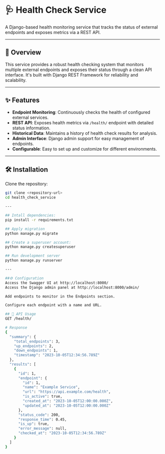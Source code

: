 # 🩺 Health Check Service

A Django-based health monitoring service that tracks the status of external endpoints and exposes metrics via a REST API.

---

## 🚀 Overview

This service provides a robust health checking system that monitors multiple external endpoints and exposes their status through a clean API interface. It's built with Django REST Framework for reliability and scalability.

---

## ✨ Features

- **Endpoint Monitoring**: Continuously checks the health of configured external services.
- **REST API**: Exposes health metrics via `/health/` endpoint with detailed status information.
- **Historical Data**: Maintains a history of health check results for analysis.
- **Admin Interface**: Django admin support for easy management of endpoints.
- **Configurable**: Easy to set up and customize for different environments.

---

## 🛠️ Installation

Clone the repository:

```bash
git clone <repository-url>
cd health_check_service

---

## Intall dependencies:
pip install -r requirements.txt

## Apply migration
python manage.py migrate

## Create a superuser account:
python manage.py createsuperuser

## Run development server
python manage.py runserver

---

##⚙️ Configuration
Access the Swagger UI at http://localhost:8000/
Access the Django admin panel at http://localhost:8000/admin/

Add endpoints to monitor in the Endpoints section.

Configure each endpoint with a name and URL.

## 📡 API Usage
GET /health/

# Response
{
  "summary": {
    "total_endpoints": 3,
    "up_endpoints": 2,
    "down_endpoints": 1,
    "timestamp": "2023-10-05T12:34:56.789Z"
  },
  "results": [
    {
      "id": 1,
      "endpoint": {
        "id": 1,
        "name": "Example Service",
        "url": "https://api.example.com/health",
        "is_active": true,
        "created_at": "2023-10-05T12:00:00.000Z",
        "updated_at": "2023-10-05T12:00:00.000Z"
      },
      "status_code": 200,
      "response_time": 0.45,
      "is_up": true,
      "error_message": null,
      "checked_at": "2023-10-05T12:34:56.789Z"
    }
  ]
}


